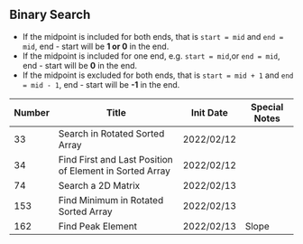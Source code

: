 <!-- - [Binary Search](#binary-search) -->



## Binary Search

- If the midpoint is included for both ends, that is `start = mid` and `end = mid`, end - start will be **1 or 0** in the end.
- If the midpoint is included for one end, e.g. `start = mid`,or `end = mid`, end - start will be **0** in the end.
- If the midpoint is excluded for both ends, that is `start = mid + 1` and `end = mid - 1`, end - start will be **-1** in the end.

| Number | Title                                                   | Init Date | Special Notes |
|--------|---------------------------------------------------------|-----------|---------------|
| 33     | Search in Rotated Sorted Array                          | 2022/02/12|               |
| 34     | Find First and Last Position of Element in Sorted Array | 2022/02/12|               |
| 74     | Search a 2D Matrix                                      | 2022/02/13|               |
| 153    | Find Minimum in Rotated Sorted Array                    | 2022/02/13|               |
| 162    | Find Peak Element                                       | 2022/02/13| Slope         |

<!-- Array 1044
String 509
Hash Table 360
Dynamic Programming 354
Math 344
Depth-First Search 238
Sorting 233
Greedy 224
Database 193
Breadth-First Search 193
Tree 184
Binary Search 169
Matrix 158
Binary Tree 155
Two Pointers 143
Bit Manipulation 126
Stack 119
Design 105
Heap (Priority Queue) 102
Backtracking 90
Graph 89
Simulation 84
Prefix Sum 75
Sliding Window 69
Counting 66
Linked List 65
Union Find 59
Recursion 42
Monotonic Stack 40
Binary Search Tree 40
Ordered Set 39
Trie 39
Divide and Conquer 37
Bitmask 32
Queue 31
Enumeration 28
Geometry 28
Memoization 28
Game Theory 24
Segment Tree 22
Topological Sort 22
Hash Function 21 -->